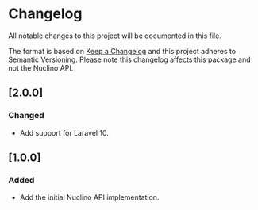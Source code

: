 # Changelog
All notable changes to this project will be documented in this file.

The format is based on [Keep a Changelog](https://keepachangelog.com/en/1.0.0/) and this project adheres to 
[Semantic Versioning](https://semver.org/spec/v2.0.0.html). Please note this changelog affects this package and not the 
Nuclino API.

## [2.0.0]

### Changed

- Add support for Laravel 10.

## [1.0.0]

### Added

- Add the initial Nuclino API implementation.
